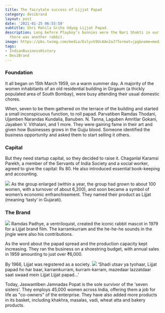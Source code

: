 ```yaml
---
title: The fairytale success of Lijjat Papad
category: desibrand
layout: post
date: '2021-01-25 06:55:50'
subtitle: Shri Mahila Griha Udyog Lijjat Papad.
description: Long before Playboy’s bunnies were the Nari Shakti in our generation,
  there was another rabbit.
image: https://pbs.twimg.com/media/EslyvS9UcAAn2aJ?format=jpg&name=medium
tags:
- IndianBusinessHistory
- DesiBrand
---
```


### Foundation
It all began on 15th March 1959, on a warm summer day. A majority of the women inhabitants of an old residential building in Girgaum (a thickly populated area of South Bombay), were busy attending their usual domestic chores. 

When, seven to be them gathered on the terrace of the building and started a small inconspicuous function, to roll papad. 
Parvatiben Ramdas Thodani, Ujamben Narandas Kundalia, Banuben. N. Tanna, Laguben Amritlar Gokani, Jayaben V. Vithalani, and 1 more.
They were gaining fame in their art and given how Businesses grows in the Gujju blood. Someone identified the business opportunity and asked them to start selling it others.

### Capital
But they need startup capital, so they decided to raise it. Chaganlal Karamsi Parekh, a member of the Servants of India Society and a social worker, agreed to give the capital: Rs 80. He also introduced essential book-keeping and accounting. 

![](https://pbs.twimg.com/media/Esl0A1WU4AACriG?format=png&name=360x360)
As the group enlarged (within a year, the group had grown to about 100 women, with a turnover of about 6,200), and soon became a symbol of women’s economic enfranchisement. They named their product as Lijjat (meaning ‘tasty’ in Gujarati).

### The Brand
![](https://pbs.twimg.com/media/Esl0uCMUYAAPw5A?format=jpg&name=medium)
Ramdas Padhye, a ventriloquist, created the iconic rabbit mascot in 1979 for a Lijjat brand film. The karramkurram and the he-he-he sounds in the jingle were also his contributions.

As the word about the papad spread and the production capacity kept increasing. They ran the business on a shoestring budget, with annual sales in 1959 amounting to just over ₹6,000.

By 1966, Lijjat was registered as a society. 
![](https://pbs.twimg.com/media/Esl1r5HVkAIqneN?format=png&name=small)
‘Shadi utsav ya tyohaar, Lijjat papad ho har baar, karramkurram,
kurram-karram, mazedaar lazzatdaar saat swaad mein Lijjat Lijjat papad…’

Today, Jaswantiben Jamnadas Popat is the sole survivor of the 'seven sisters'. They employs 45,000 women across India, offering them a job for life as "co-owners" of the enterprise. They have also added more products in its basket, including khakhra, masalas, vadi, wheat atta and bakery products.
